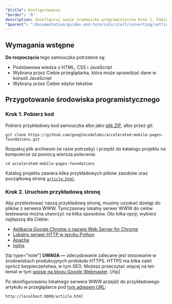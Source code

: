 ```yaml
---
"$title": Konfigurowanie
"$order": '0'
description: Skonfiguruj swoje środowisko programistyczne Krok 1. Pobierz kod. Pobierz przykładowy kod samouczka w postaci pliku ZIP lub poprzez git...
"$parent": "/documentation/guides-and-tutorials/start/converting/setting-up.md"
---
```


## Wymagania wstępne

**Do rozpoczęcia** tego samouczka potrzebne są:

- Podstawowa wiedza o HTML, CSS i JavaScript
- Wybrana przez Ciebie przeglądarka, która może sprawdzać dane w konsoli JavaScript
- Wybrany przez Ciebie edytor tekstów

## Przygotowanie środowiska programistycznego

### Krok 1. Pobierz kod

Pobierz przykładowy kod samouczka albo jako [plik ZIP](https://github.com/googlecodelabs/accelerated-mobile-pages-foundations/archive/master.zip), albo przez git:

```shell
git clone https://github.com/googlecodelabs/accelerated-mobile-pages-foundations.git
```

Rozpakuj plik archiwum (w razie potrzeby) i przejdź do katalogu projektu na komputerze za pomocą wiersza polecenia:

```shell
cd accelerated-mobile-pages-foundations
```

Katalog projektu zawiera kilka przykładowych plików zasobów oraz początkową stronę [`article.html`](https://github.com/googlecodelabs/accelerated-mobile-pages-foundations/blob/master/article.html).

### Krok 2. Uruchom przykładową stronę

Aby przetestować naszą przykładową stronę, musimy uzyskać dostęp do plików z serwera WWW. Tymczasowy lokalny serwer WWW do celów testowania można utworzyć na kilka sposobów.  Oto kilka opcji, wybierz najlepszą dla Ciebie:

- [Aplikacja Google Chrome o nazwie Web Server for Chrome](https://chrome.google.com/webstore/detail/web-server-for-chrome/ofhbbkphhbklhfoeikjpcbhemlocgigb)
- [Lokalny serwer HTTP w języku Python](https://developer.mozilla.org/en-US/docs/Learn/Common_questions/set_up_a_local_testing_server#Running_a_simple_local_HTTP_server)
- [Apache](https://httpd.apache.org/docs/2.4/getting-started.html)
- [nginx](http://nginx.org/)

[tip type="note"] **UWAGA —** zdecydowanie zalecane jest stosowanie w środowiskach produkcyjnych protokołu HTTPS. HTTPS ma kilka zalet oprócz bezpieczeństwa, w tym SEO. Możesz przeczytać więcej na ten temat w tym [wpisie na blogu Google Webmaster](https://webmasters.googleblog.com/2014/08/https-as-ranking-signal.html). [/tip]

Po skonfigurowaniu lokalnego serwera WWW przejdź do przykładowego artykułu w przeglądarce pod [tym adresem URL](http://localhost:8000/article.html):

```text
http://localhost:8000/article.html
```
